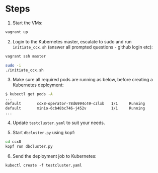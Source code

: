 Steps
=====

1) Start the VMs:

```bash
vagrant up
```

2) Login to the Kubernetes master, escalate to sudo and run `initiate_ccx.sh` (answer all prompted questions - github login etc):

```bash
vagrant ssh master

sudo -i
./initiate_ccx.sh
```

3) Make sure all required pods are running as below, before creating a Kubernetes deployment:

```bash
$ kubectl get pods -A
...
default       ccx8-operator-78d6994c49-czlxb   1/1     Running            0          9m35s
default       minio-6cb48bc746-j452v           1/1     Running            0          9m36s
...
```

4) Update `testcluster.yaml` to suit your needs.

5) Start `dbcluster.py` using kopf:

```bash
cd ccx8
kopf run dbcluster.py

```

6) Send the deployment job to Kubernetes:

```
kubectl create -f testcluster.yaml
```
